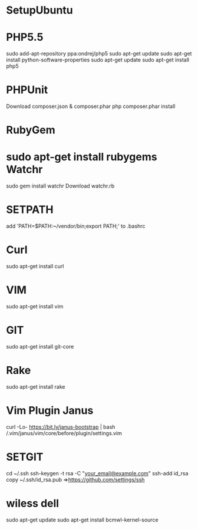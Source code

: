 SetupUbuntu
===========
PHP5.5
======
 sudo add-apt-repository ppa:ondrej/php5
 sudo apt-get update
 sudo apt-get install python-software-properties
 sudo apt-get update
 sudo apt-get install php5
 
PHPUnit
=======
 Download composer.json & composer.phar
 php composer.phar install

RubyGem
=======
 sudo apt-get install rubygems
Watchr
======
 sudo gem install watchr
 Download watchr.rb

SETPATH
=======
 add 'PATH=$PATH:~/vendor/bin;export PATH;' to .bashrc

Curl
====
sudo apt-get install curl

VIM
===
 sudo apt-get install vim

GIT
===
 sudo apt-get install git-core

Rake
====
sudo apt-get install rake


Vim Plugin Janus
================
 curl -Lo- https://bit.ly/janus-bootstrap | bash
 /.vim/janus/vim/core/before/plugin/settings.vim

SETGIT
======
 cd ~/.ssh
 ssh-keygen -t rsa -C "your_email@example.com"
 ssh-add id_rsa
 copy ~/.ssh/id_rsa.pub =>https://github.com/settings/ssh
 
wiless dell
===========
sudo apt-get update
sudo apt-get install bcmwl-kernel-source
